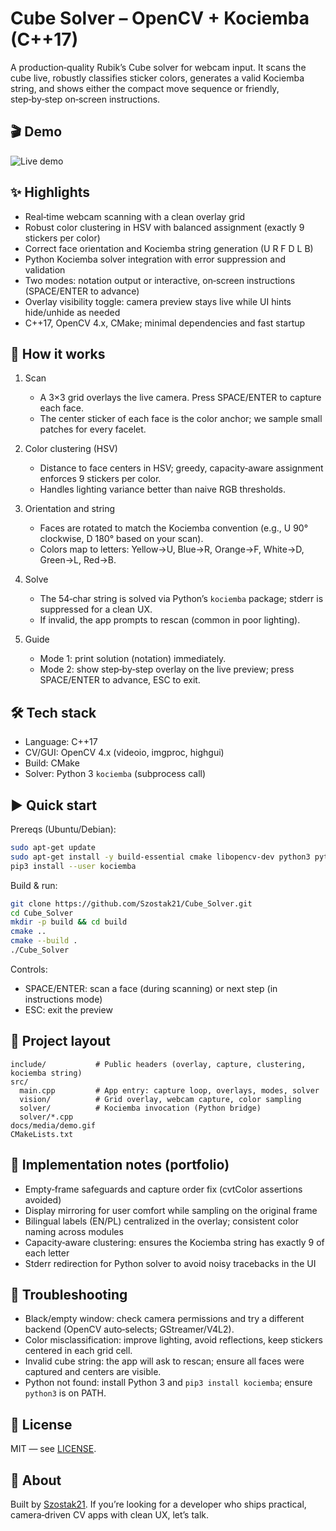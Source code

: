 # Cube Solver – OpenCV + Kociemba (C++17)

A production‑quality Rubik’s Cube solver for webcam input. It scans the cube live, robustly classifies sticker colors, generates a valid Kociemba string, and shows either the compact move sequence or friendly, step‑by‑step on‑screen instructions.

## 🎬 Demo

![Live demo](docs/media/demo.gif)

## ✨ Highlights

- Real‑time webcam scanning with a clean overlay grid
- Robust color clustering in HSV with balanced assignment (exactly 9 stickers per color)
- Correct face orientation and Kociemba string generation (U R F D L B)
- Python Kociemba solver integration with error suppression and validation
- Two modes: notation output or interactive, on‑screen instructions (SPACE/ENTER to advance)
- Overlay visibility toggle: camera preview stays live while UI hints hide/unhide as needed
- C++17, OpenCV 4.x, CMake; minimal dependencies and fast startup

## 🧠 How it works

1. Scan
   - A 3×3 grid overlays the live camera. Press SPACE/ENTER to capture each face.
   - The center sticker of each face is the color anchor; we sample small patches for every facelet.

2. Color clustering (HSV)
   - Distance to face centers in HSV; greedy, capacity‑aware assignment enforces 9 stickers per color.
   - Handles lighting variance better than naive RGB thresholds.

3. Orientation and string
   - Faces are rotated to match the Kociemba convention (e.g., U 90° clockwise, D 180° based on your scan).
   - Colors map to letters: Yellow→U, Blue→R, Orange→F, White→D, Green→L, Red→B.

4. Solve
   - The 54‑char string is solved via Python’s `kociemba` package; stderr is suppressed for a clean UX.
   - If invalid, the app prompts to rescan (common in poor lighting).

5. Guide
   - Mode 1: print solution (notation) immediately.
   - Mode 2: show step‑by‑step overlay on the live preview; press SPACE/ENTER to advance, ESC to exit.

## 🛠 Tech stack

- Language: C++17
- CV/GUI: OpenCV 4.x (videoio, imgproc, highgui)
- Build: CMake
- Solver: Python 3 `kociemba` (subprocess call)

## ▶️ Quick start

Prereqs (Ubuntu/Debian):

```bash
sudo apt-get update
sudo apt-get install -y build-essential cmake libopencv-dev python3 python3-pip
pip3 install --user kociemba
```

Build & run:

```bash
git clone https://github.com/Szostak21/Cube_Solver.git
cd Cube_Solver
mkdir -p build && cd build
cmake ..
cmake --build .
./Cube_Solver
```

Controls:

- SPACE/ENTER: scan a face (during scanning) or next step (in instructions mode)
- ESC: exit the preview

## 📁 Project layout

```
include/           # Public headers (overlay, capture, clustering, kociemba string)
src/
  main.cpp         # App entry: capture loop, overlays, modes, solver
  vision/          # Grid overlay, webcam capture, color sampling
  solver/          # Kociemba invocation (Python bridge)
  solver/*.cpp
docs/media/demo.gif
CMakeLists.txt
```

## 🧪 Implementation notes (portfolio)

- Empty‑frame safeguards and capture order fix (cvtColor assertions avoided)
- Display mirroring for user comfort while sampling on the original frame
- Bilingual labels (EN/PL) centralized in the overlay; consistent color naming across modules
- Capacity‑aware clustering: ensures the Kociemba string has exactly 9 of each letter
- Stderr redirection for Python solver to avoid noisy tracebacks in the UI

## 🐛 Troubleshooting

- Black/empty window: check camera permissions and try a different backend (OpenCV auto‑selects; GStreamer/V4L2).
- Color misclassification: improve lighting, avoid reflections, keep stickers centered in each grid cell.
- Invalid cube string: the app will ask to rescan; ensure all faces were captured and centers are visible.
- Python not found: install Python 3 and `pip3 install kociemba`; ensure `python3` is on PATH.

## 📜 License

MIT — see [LICENSE](LICENSE).

## 🙋 About

Built by [Szostak21](https://github.com/Szostak21). If you’re looking for a developer who ships practical, camera‑driven CV apps with clean UX, let’s talk.

